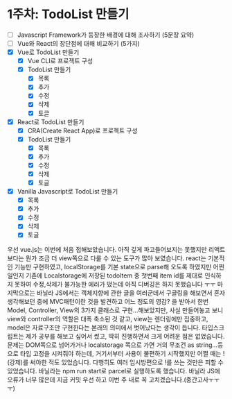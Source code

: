 # 1주차: TodoList 만들기

- [ ] Javascript Framework가 등장한 배경에 대해 조사하기 (5문장 요약)
- [ ] Vue와 React의 장단점에 대해 비교하기 (5가지)
- [x] Vue로 TodoList 만들기
    - [x] Vue CLI로 프로젝트 구성
    - [x] TodoList 만들기
        - [x] 목록
        - [x] 추가
        - [x] 수정
        - [x] 삭제
        - [x] 토글
- [x] React로 TodoList 만들기
    - [x] CRA(Create React App)로 프로젝트 구성
    - [x] TodoList 만들기
        - [x] 목록
        - [x] 추가
        - [x] 수정
        - [x] 삭제
        - [x] 토글
- [X] Vanilla Javascript로 TodoList 만들기
    - [X] 목록
    - [X] 추가
    - [X] 수정
    - [X] 삭제
    - [X] 토글

우선 vue.js는 이번에 처음 접해보았습니다. 아직 깊게 파고들어보지는 못했지만 리액트보다는 뭔가 조금 더 view쪽으로 다룰 수 있는 도구가 많아 보였습니다. react는 기본적인 기능만 구현하였고,
localStorage를 기본 state으로 parse해 오도록 하였지만 어쩐 일인지 기존에 Localstorage에 저장된 todoItem 중 첫번째 item id를 제대로 인식하지 못하여 수정,삭제가 불가능한
에러가 떴는데 아직 디버깅은 하지 못했습니다 ㅜㅜ 마지막으로는 바닐라 JS에서는 객체지향에 관한 글을 여러군데서 구글링을 해보면서 혼자 생각해보던 중에 MVC패턴이란 것을 발견하고 어느 정도의 영감? 을 받아서 한번
Model, Controller, View의 3가지 클래스로 구현...해보았지만, 사실 만들어놓고 보니 view와 controller의 역할은 대폭 축소된 것 같고, view는 렌더링에만 집중하고, model은
자료구조만 구현한다는 본래의 의미에서 벗어났다는 생각이 듭니다. 타입스크립트는 제가 공부를 해보고 싶어서 썼고, 딱히 진행하면서 크게 어려운 점은 없었습니다. 문제는 DOM쪽으로 넘어가거나 localstorage
쪽으로 가면 거의 무조건 as string...등으로 타입 고정을 시켜줘야 하는데, 거기서부터 사용이 불편하기 시작했지만 어쩔 때는 !(강제)를 써야한 적도 있었습니다. 다행히도 여러 임시방편으로 !를 쓰는 것만은
피할 수 있었습니다. 바닐라는 npm run start로 parcel로 실행하도록 했습니다. 바닐라 JS에 오류가 너무 많은데 지금 커밋 우선 하고 이번 주 내로 꼭 고치겠습니다.(중간고사ㅜㅜㅜ)
 